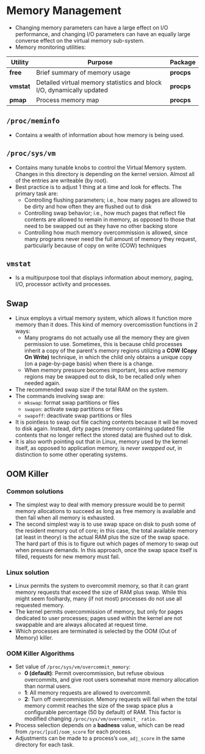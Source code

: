 # Memory Management
- Changing memory parameters can have a large effect on I/O performance, and changing I/O parameters can have an equally large converse effect on the virtual memory sub-system.
- Memory monitoring utilities:

|Utility|Purpose|Package|
|---|---|---|
|**free**|Brief summary of memory usage|**procps**|
|**vmstat**|Detailed virtual memory statistics and block I/O, dynamically updated|**procps**|
|**pmap**|Process memory map|**procps**|
## `/proc/meminfo`
- Contains a wealth of information about how memory is being used.
## `/proc/sys/vm`
- Contains many tunable knobs to control the Virtual Memory system. Changes in this directory is depending on the kernel version. Almost all of the entries are writeable (by root).
- Best practice is to adjust 1 thing at a time and look for effects. The primary task are:
	- Controlling flushing parameters; i.e., how many pages are allowed to be dirty and how often they are flushed out to disk
	- Controlling swap behavior; i.e., how much pages that reflect file contents are allowed to remain in memory, as opposed to those that need to be swapped out as they have no other backing store
	- Controlling how much memory overcommission is allowed, since many programs never need the full amount of memory they request, particularly because of copy on write (COW) techniques
## `vmstat`
- Is a multipurpose tool that displays information about memory, paging, I/O, processor activity and processes.
## Swap
- Linux employs a virtual memory system, which allows it function more memory than it does. This kind of memory overcomisstion functions in 2 ways:
	- Many programs do not actually use all the memory they are given permission to use. Sometimes, this is because child processes inherit a copy of the parent's memory regions utilizing a **COW (Copy On Write)** technique, in which the child only obtains a unique copy (on a page-by-page basis) when there is a change.
	- When memory pressure becomes important, less active memory regions may be swapped out to disk, to be recalled only when needed again.
- The recommended swap size if the total RAM on the system.
- The commands involving swap are:
	- `mkswap`: format swap partitions or files
	- `swapon`: activate swap partitions or files
	- `swapoff`: deactivate swap partitions or files
- It is pointless to swap out file caching contents because it will be moved to disk again. Instead, dirty pages (memory containing updated file contents that no longer reflect the stored data) are flushed out to disk.
- It is also worth pointing out that in Linux, memory used by the kernel itself, as opposed to application memory, is _never swapped out_, in distinction to some other operating systems.
## OOM Killer
### Common solutions
- The simplest way to deal with memory pressure would be to permit memory allocations to succeed as long as free memory is available and then fail when all memory is exhausted.
- The second simplest way is to use swap space on disk to push some of the resident memory out of core; in this case, the total available memory (at least in theory) is the actual RAM plus the size of the swap space. The hard part of this is to figure out which pages of memory to swap out when pressure demands. In this approach, once the swap space itself is filled, requests for new memory must fail.
### Linux solution
- Linux permits the system to overcommit memory, so that it can grant memory requests that exceed the size of RAM plus swap. While this might seem foolhardy, many (if not most) processes do not use all requested memory.
- The kernel permits overcommission of memory, but only for pages dedicated to user processes; pages used within the kernel are not swappable and are always allocated at request time.
- Which processes are terminated is selected by the OOM (Out of Memory) killer.
### OOM Killer Algorithms
- Set value of `/proc/sys/vm/overcommit_memory`:
	- **0 (default)**: Permit overcommission, but refuse obvious overcommits, and give root users somewhat more memory allocation than normal users.
	- **1**: All memory requests are allowed to overcommit.
	- **2**: Turn off overcommission. Memory requests will fail when the total memory commit reaches the size of the swap space plus a configurable percentage (50 by default) of RAM. This factor is modified changing `/proc/sys/vm/overcommit_ ratio`.
- Process selection depends on a **badness** value, which can be read from `/proc/[pid]/oom_score` for each process.
- Adjustments can be made to a process’s `oom_adj_score` in the same directory for each task.
 